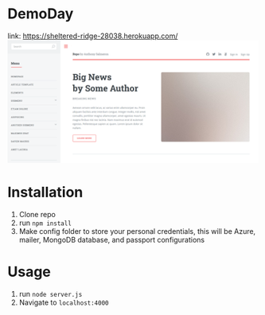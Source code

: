 # DemoDay
link: https://sheltered-ridge-28038.herokuapp.com/
![home page](public/images/Capture.PNG)
# Installation

1. Clone repo
2. run `npm install`
3. Make config folder to store your personal credentials, this will be Azure, mailer, MongoDB database, and passport configurations

# Usage

1. run `node server.js`
2. Navigate to `localhost:4000`


